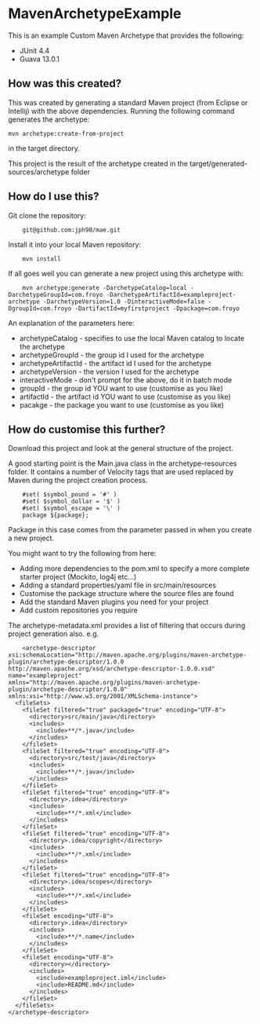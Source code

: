MavenArchetypeExample
=====================

This is an example Custom Maven Archetype that provides the following:

* JUnit 4.4
* Guava 13.0.1

How was this created?
---------------------

This was created by generating a standard Maven project (from Eclipse or Intellij) with the above dependencies.  Running the following command generates the archetype:

    mvn archetype:create-from-project

in the target directory.  

This project is the result of the archetype created in the target/generated-sources/archetype folder

How do I use this?
------------------

Git clone the repository:

        git@github.com:jph98/mae.git
        
Install it into your local Maven repository:

        mvn install
        
If all goes well you can generate a new project using this archetype with:

        mvn archetype:generate -DarchetypeCatalog=local -DarchetypeGroupId=com.froyo -DarchetypeArtifactId=exampleproject-archetype -DarchetypeVersion=1.0 -DinteractiveMode=false -DgroupId=com.froyo -DartifactId=myfirstproject -Dpackage=com.froyo
        
An explanation of the parameters here:

* archetypeCatalog - specifies to use the local Maven catalog to locate the archetype
* archetypeGroupId - the group id I used for the archetype
* archetypeArtifactId - the artifact id I used for the archetype
* archetypeVersion - the version I used for the archetype
* interactiveMode - don't prompt for the above, do it in batch mode
* groupId - the group id YOU want to use (customise as you like)
* artifactId - the artifact id YOU want to use (customise as you like)
* pacakge - the package you want to use (customise as you like)

How do customise this further?
------------------------------

Download this project and look at the general structure of the project.

A good starting point is the Main.java class in the archetype-resources folder.  It contains a number of Velocity tags that are used replaced by Maven during the project creation process.

        #set( $symbol_pound = '#' )
        #set( $symbol_dollar = '$' )
        #set( $symbol_escape = '\' )
        package ${package};
        
Package in this case comes from the parameter passed in when you create a new project.

You might want to try the following from here:
* Adding more dependencies to the pom.xml to specify a more complete starter project (Mockito, log4j etc...)
* Adding a standard properties/yaml file in src/main/resources
* Customise the package structure where the source files are found
* Add the standard Maven plugins you need for your project
* Add custom repositories you require

The archetype-metadata.xml provides a list of filtering that occurs during project generation also. e.g.

        <archetype-descriptor xsi:schemaLocation="http://maven.apache.org/plugins/maven-archetype-plugin/archetype-descriptor/1.0.0 http://maven.apache.org/xsd/archetype-descriptor-1.0.0.xsd" name="exampleproject"
    xmlns="http://maven.apache.org/plugins/maven-archetype-plugin/archetype-descriptor/1.0.0"
    xmlns:xsi="http://www.w3.org/2001/XMLSchema-instance">
      <fileSets>
        <fileSet filtered="true" packaged="true" encoding="UTF-8">
          <directory>src/main/java</directory>
          <includes>
            <include>**/*.java</include>
          </includes>
        </fileSet>
        <fileSet filtered="true" encoding="UTF-8">
          <directory>src/test/java</directory>
          <includes>
            <include>**/*.java</include>
          </includes>
        </fileSet>
        <fileSet filtered="true" encoding="UTF-8">
          <directory>.idea</directory>
          <includes>
            <include>**/*.xml</include>
          </includes>
        </fileSet>
        <fileSet filtered="true" encoding="UTF-8">
          <directory>.idea/copyright</directory>
          <includes>
            <include>**/*.xml</include>
          </includes>
        </fileSet>
        <fileSet filtered="true" encoding="UTF-8">
          <directory>.idea/scopes</directory>
          <includes>
            <include>**/*.xml</include>
          </includes>
        </fileSet>
        <fileSet encoding="UTF-8">
          <directory>.idea</directory>
          <includes>
            <include>**/*.name</include>
          </includes>
        </fileSet>
        <fileSet encoding="UTF-8">
          <directory></directory>
          <includes>
            <include>exampleproject.iml</include>
            <include>README.md</include>
          </includes>
        </fileSet>
      </fileSets>
    </archetype-descriptor>
